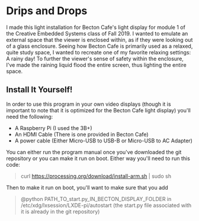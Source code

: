 # Drips and Drops

I made this light installation for Becton Cafe's light display for module 1 of the Creative Embedded Systems class of Fall 2019. I wanted to emulate an external space that the viewer is enclosed within, as if they were looking out of a glass enclosure. Seeing how Becton Cafe is primarily used as a relaxed, quite study space, I wanted to recreate one of my favorite relaxing settings: A rainy day! To further the viewer's sense of safety within the enclosure, I've made the raining liquid flood the entire screen, thus lighting the entire space.

## Install It Yourself!

In order to use this program in your own video displays (though it is important to note that it is optimized for the Becton Cafe light display) you'll need the following:

- A Raspberry Pi (I used the 3B+)
- An HDMI Cable (There is one provided in Becton Cafe)
- A power cable (Either Micro-USB to USB-B or Micro-USB to AC Adapter)

You can either run the program manual once you've downloaded the git repository or you can make it run on boot. Either way you'll need to run this code:
> curl https://processing.org/download/install-arm.sh | sudo sh

Then to make it run on boot, you'll want to make sure that you add
> @python PATH_TO_start.py_IN_BECTON_DISPLAY_FOLDER
in
> /etc/xdg/lxsession/LXDE-pi/autostart
(the start.py file associated with it is already in the git repository)